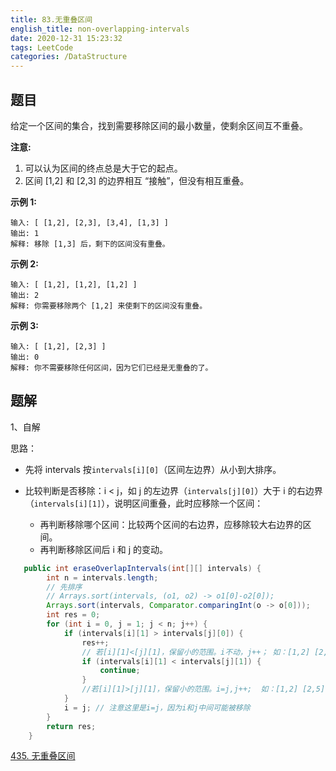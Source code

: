 ```yaml
---
title: 83.无重叠区间
english_title: non-overlapping-intervals
date: 2020-12-31 15:23:32
tags: LeetCode
categories: /DataStructure
---
```


## 题目

给定一个区间的集合，找到需要移除区间的最小数量，使剩余区间互不重叠。

**注意:**

1. 可以认为区间的终点总是大于它的起点。
2. 区间 [1,2] 和 [2,3] 的边界相互 “接触”，但没有相互重叠。

**示例 1:**

```
输入: [ [1,2], [2,3], [3,4], [1,3] ]
输出: 1
解释: 移除 [1,3] 后，剩下的区间没有重叠。
```

**示例 2:**

```
输入: [ [1,2], [1,2], [1,2] ]
输出: 2
解释: 你需要移除两个 [1,2] 来使剩下的区间没有重叠。
```

**示例 3:**

```
输入: [ [1,2], [2,3] ]
输出: 0
解释: 你不需要移除任何区间，因为它们已经是无重叠的了。
```

## 题解

1、自解

思路：

* 先将 intervals 按`intervals[i][0]`（区间左边界）从小到大排序。

* 比较判断是否移除：i < j，如 j 的左边界（`intervals[j][0]`）大于 i 的右边界（`intervals[i][1]`），说明区间重叠，此时应移除一个区间：
  * 再判断移除哪个区间：比较两个区间的右边界，应移除较大右边界的区间。
  * 再判断移除区间后 i 和 j 的变动。

```java
   public int eraseOverlapIntervals(int[][] intervals) {
        int n = intervals.length;
        // 先排序
        // Arrays.sort(intervals, (o1, o2) -> o1[0]-o2[0]);
        Arrays.sort(intervals, Comparator.comparingInt(o -> o[0]));
        int res = 0;
        for (int i = 0, j = 1; j < n; j++) {
            if (intervals[i][1] > intervals[j][0]) {
                res++;
                // 若[i][1]<[j][1]，保留小的范围。i不动，j++； 如：[1,2] [2,5] [3,8] [5,6]
                if (intervals[i][1] < intervals[j][1]) {
                    continue;
                }
                //若[i][1]>[j][1]，保留小的范围。i=j,j++;  如：[1,2] [2,5] [3,4] [4,6]
            }
            i = j; // 注意这里是i=j，因为i和j中间可能被移除
        }
        return res;
    }
```





[435. 无重叠区间](https://leetcode-cn.com/problems/non-overlapping-intervals/)